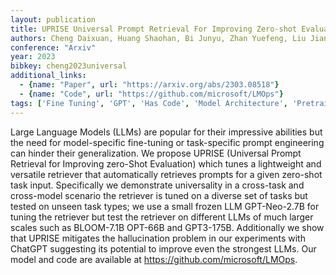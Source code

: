 ```yaml
---
layout: publication
title: UPRISE Universal Prompt Retrieval For Improving Zero-shot Evaluation
authors: Cheng Daixuan, Huang Shaohan, Bi Junyu, Zhan Yuefeng, Liu Jianfeng, Wang Yujing, Sun Hao, Wei Furu, Deng Denvy, Zhang Qi
conference: "Arxiv"
year: 2023
bibkey: cheng2023universal
additional_links:
  - {name: "Paper", url: "https://arxiv.org/abs/2303.08518"}
  - {name: "Code", url: "https://github.com/microsoft/LMOps"}
tags: ['Fine Tuning', 'GPT', 'Has Code', 'Model Architecture', 'Pretraining Methods', 'Prompting', 'Training Techniques']
---
```

Large Language Models (LLMs) are popular for their impressive abilities but the need for model-specific fine-tuning or task-specific prompt engineering can hinder their generalization. We propose UPRISE (Universal Prompt Retrieval for Improving zero-Shot Evaluation) which tunes a lightweight and versatile retriever that automatically retrieves prompts for a given zero-shot task input. Specifically we demonstrate universality in a cross-task and cross-model scenario the retriever is tuned on a diverse set of tasks but tested on unseen task types; we use a small frozen LLM GPT-Neo-2.7B for tuning the retriever but test the retriever on different LLMs of much larger scales such as BLOOM-7.1B OPT-66B and GPT3-175B. Additionally we show that UPRISE mitigates the hallucination problem in our experiments with ChatGPT suggesting its potential to improve even the strongest LLMs. Our model and code are available at https://github.com/microsoft/LMOps.
